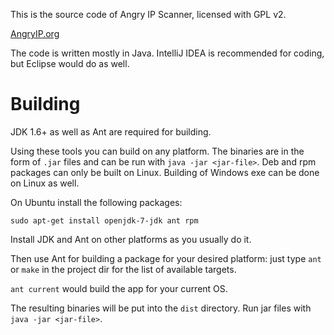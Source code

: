 This is the source code of Angry IP Scanner, licensed with GPL v2.

[AngryIP.org](http://angryip.org/)

The code is written mostly in Java.
IntelliJ IDEA is recommended for coding, but Eclipse would do as well.

Building
========

JDK 1.6+ as well as Ant are required for building.

Using these tools you can build on any platform. The binaries are in the form of
`.jar` files and can be run with `java -jar <jar-file>`. Deb and rpm packages can
only be built on Linux. Building of Windows exe can be done on Linux as well.

On Ubuntu install the following packages:
```
sudo apt-get install openjdk-7-jdk ant rpm
```

Install JDK and Ant on other platforms as you usually do it.

Then use Ant for building a package for your desired platform:
just type `ant` or `make` in the project dir for the list of available targets.

`ant current` would build the app for your current OS.

The resulting binaries will be put into the `dist` directory.
Run jar files with `java -jar <jar-file>`.
